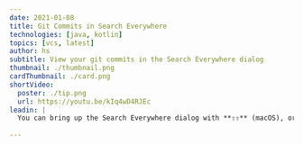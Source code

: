 ```yaml
---
date: 2021-01-08
title: Git Commits in Search Everywhere
technologies: [java, kotlin]
topics: [vcs, latest]
author: hs
subtitle: View your git commits in the Search Everywhere dialog
thumbnail: ./thumbnail.png
cardThumbnail: ./card.png
shortVideo:
  poster: ./tip.png
  url: https://youtu.be/kIq4wD4RJEc   
leadin: |
  You can bring up the Search Everywhere dialog with **⇧⇧** (macOS), or **Shift+Shift** (Windows/Linux), and searching for what you want to find. Git commits are displayed in your search results at the bottom if there are any matches. 
  
---
```

